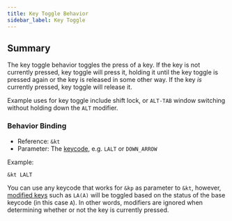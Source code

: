 ```yaml
---
title: Key Toggle Behavior
sidebar_label: Key Toggle
---
```


## Summary

The key toggle behavior toggles the press of a key.
If the key is not currently pressed, key toggle will press it, holding it until the key toggle is pressed again or the key is released in some other way.
If the key _is_ currently pressed, key toggle will release it.

Example uses for key toggle include shift lock, or `ALT-TAB` window switching without holding down the `ALT` modifier.

### Behavior Binding

- Reference: `&kt`
- Parameter: The [keycode](../list-of-codes.mdx), e.g. `LALT` or `DOWN_ARROW`

Example:

```dts
&kt LALT
```

You can use any keycode that works for `&kp` as parameter to `&kt`, however, [modified keys](../modifiers.mdx#modifier-functions) such as `LA(A)` will be toggled based on the status of the base keycode (in this case `A`).
In other words, modifiers are ignored when determining whether or not the key is currently pressed.
